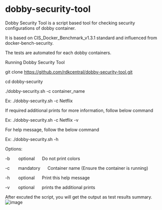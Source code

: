 # dobby-security-tool


Dobby Security Tool is a script based tool for checking security configurations of dobby container.

It is based on CIS_Docker_Benchmark_v1.3.1 standard and influenced from docker-bench-security.

The tests are automated for each dobby containers.

Running Dobby Security Tool

git clone https://github.com/rdkcentral/dobby-security-tool.git

cd dobby-security

./dobby-security.sh -c container_name 

Ex: ./dobby-security.sh -c Netflix 

If required additional prints for more information, follow below command

  Ex: ./dobby-security.sh -c Netflix -v
  
  For help message, follow the below command
  
  Ex: ./dobby-security.sh -h
  
Options:

  -b &nbsp;&nbsp;&nbsp;&nbsp;&nbsp; optional &nbsp;&nbsp;&nbsp;&nbsp; Do not print colors  
  
  -c  &nbsp;&nbsp;&nbsp;&nbsp;&nbsp; mandatory &nbsp;&nbsp;&nbsp;&nbsp; Container name (Ensure the container is running)
  
  -h  &nbsp;&nbsp;&nbsp;&nbsp;&nbsp; optional &nbsp;&nbsp;&nbsp;&nbsp; Print this help message
  
  -v  &nbsp;&nbsp;&nbsp;&nbsp;&nbsp; optional &nbsp;&nbsp;&nbsp;&nbsp; prints the additional prints
  


After excuted the script, you will get the output as test results summary.
![image](https://user-images.githubusercontent.com/79261622/161053861-14fe111c-88a4-42d7-b7df-c5f3614b7875.png)


